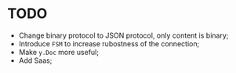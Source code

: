 # TODO

- Change binary protocol to JSON protocol, only content is binary;
- Introduce `FSM` to increase rubostness of the connection;
- Make `y.Doc` more useful;
- Add Saas;
